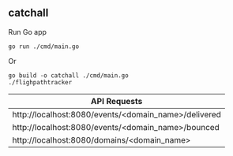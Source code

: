 ## catchall

Run Go app

```shell script
go run ./cmd/main.go
```

Or 

```shell script
go build -o catchall ./cmd/main.go
./flighpathtracker
```

| API Requests                                         |
|------------------------------------------------------|
| http://localhost:8080/events/<domain_name>/delivered |
| http://localhost:8080/events/<domain_name>/bounced   |
| http://localhost:8080/domains/<domain_name>          |

